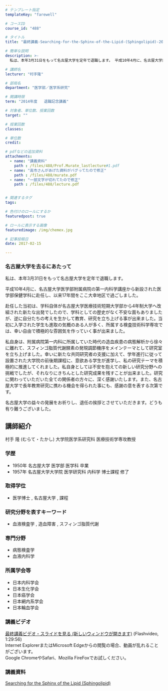 ```yaml
---
# テンプレート指定
templateKey: "farewell"

# コースID
course_id: "488"

# タイトル
title: "最終講義-Searching-for-the-Sphinx-of-the-Lipid-(Sphingolipid)-2014"

# 簡単な説明
description: >-
  私は、本年3月31日をもって名古屋大学を定年で退職します。 平成10年4月に、名古屋大学医学部附属病院の第一内科学講座から新設された医学部保健学科に赴任し、以来17年間をここ大幸地区で過ごしま...

# 講師名
lecturer: "村手隆"

# 部局名
department: "医学部／医学系研究"

# 開講時限
term: "2014年度	退職記念講義"

# 対象者、単位数、授業回数
target: ""

# 授業回数
classes: 

# 単位数
credit: 

# pdfなどの追加資料
attachments: 
  - name: "講義資料" 
    path : /files/488/Prof.Murate_lastlecture#1.pdf
  - name: "高市さんがあげた資料がバグってたので修正" 
    path : /files/488/murate.pdf
  - name: "一部文字が切れてたので修正" 
    path : /files/488/lecture.pdf


# 関連するタグ
tags:

# 色付けのロールにするか
featuredpost: true

# ロールに表示する画像
featuredimage: /img/chemex.jpg

# 記事投稿日
date: 2017-02-15

---
```

### 名古屋大学を去るにあたって

私は、本年3月31日をもって名古屋大学を定年で退職します。 

平成10年4月に、名古屋大学医学部附属病院の第一内科学講座から新設された医学部保健学科に赴任し、以来17年間をここ大幸地区で過ごしました。 

赴任した当初は、学科自体が名古屋大学医療技術短期大学部から4年制大学へ改組された新たな出発でしたので、学科としての歴史がなく不安な面もありましたが、逆に自分たちの考えを生かして教育、研究を立ち上げる事が出来ました。当初に入学された学生も進取の気概のある人が多く、所属する検査技術科学専攻では、幸い自由で積極的な雰囲気を作っていく事が出来ました。 

私自身は、附属病院第一内科に所属していた時代の造血疾患の病態解析から徐々に離れて、スフィンゴ脂質代謝酵素の発現調節機序をメインテーマとして研究室を立ち上げました。幸いに新たな共同研究者の支援に加えて、学年進行に従って設置された大学院の前後期課程に、意欲ある学生が進学し、私の研究テーマを積極的に推進してくれました。私自身としては不安を抱えての新しい研究分野への挑戦でしたが、それなりにきちんとした研究成果を残すことが出来ました。研究に関わっていただいた全ての関係者の方々に、深く感謝いたします。また、名古屋大学で長年教育研究に携わる機会を得られた事にも、感謝の意を表する次第です。 

名古屋大学の益々の発展をお祈りし、退任の挨拶とさせていただきます。どうも有り難うございました。
## 講師紹介

村手 隆 (むらて・たかし) 大学院医学系研究科 医療技術学専攻教授 

### 学歴

  * 1950年 名古屋大学 医学部 医学科 卒業
  * 1957年 名古屋大学大学院 医学研究科 内科学 博士課程 修了 

### 取得学位

  * 医学博士 , 名古屋大学 , 課程

### 研究分野を表すキーワード

  * 血液検査学 , 造血障害 , スフィンゴ脂質代謝 

### 専門分野

  * 病態検査学 
  * 血液内科学 

### 所属学会等

  * 日本内科学会 
  * 日本生化学会
  * 日本癌学会
  * 日本網内系学会
  * 日本輪血学会
### 講義ビデオ

[最終講義ビデオ・スライドを見る (新しいウィンドウが開きます)](http://nuvideo.media.nagoya-u.ac.jp/embed/52a5260040dc33592742ac357ad3fd81623b9b86) (Flashvideo, 1:29:56)  
Internet ExplorerまたはMicrosoft Edgeからの閲覧の場合、動画が乱れることがございます。  
Google ChromeやSafari、Mozilla FireFoxでお試しください。 

### 講義資料


[Searching for the Sphinx of the Lipid (Sphingolipid)](/files/488/lecture.pdf) 
